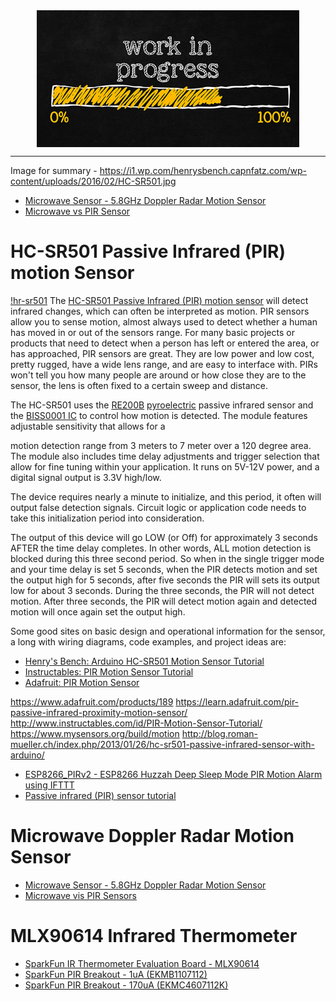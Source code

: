 <!--
Maintainer:   jeffskinnerbox@yahoo.com / www.jeffskinnerbox.me
Version:      0.0.0
-->


<div align="center">
<img src="https://raw.githubusercontent.com/jeffskinnerbox/blog/main/content/images/banners-bkgrds/work-in-progress.jpg" title="These materials require additional work and are not ready for general use." align="center" width=420px height=219px>
</div>


-----



Image for summary - https://i1.wp.com/henrysbench.capnfatz.com/wp-content/uploads/2016/02/HC-SR501.jpg

* [Microwave Sensor - 5.8GHz Doppler Radar Motion Sensor](https://www.seeedstudio.com/MW0581TR11-5-8GHz-Microwave-Doppler-Radar-Motion-Sensor-p-4366.html)
* [Microwave vs PIR Sensor](https://www.seeedstudio.com/blog/2019/12/13/which-arduino-motion-sensor-to-use-microwave-or-pir-sensor)

# HC-SR501 Passive Infrared (PIR) motion Sensor
[!hr-sr501](https://www.squirrel-labs.net/media/catalog/product/cache/1/image/650x/040ec09b1e35df139433887a97daa66f/i/r/irmodule_3.jpg)
The [HC-SR501 Passive Infrared (PIR) motion sensor][01]
will detect infrared changes, which can often be interpreted as motion.
PIR sensors allow you to sense motion,
almost always used to detect whether a human has moved in or out of the sensors range.
For many basic projects or products that need to detect when
a person has left or entered the area, or has approached, PIR sensors are great.
They are low power and low cost, pretty rugged, have a wide lens range, and are easy to interface with.
PIRs won't tell you how many people are around or how close they are to the sensor,
the lens is often fixed to a certain sweep and distance.

The HC-SR501 uses the [RE200B][03] [pyroelectric][04] passive infrared sensor
and the [BISS0001 IC][02] to control how motion is detected.
The module features adjustable sensitivity that allows for a

motion detection range from 3 meters to 7 meter over a 120 degree area.
The module also includes time delay adjustments and trigger selection
that allow for fine tuning within your application.
It runs on 5V-12V power,
and a digital signal output is 3.3V high/low.

The device requires nearly a minute to initialize,
and this period, it often will output false detection signals.
Circuit logic or application code needs to take this initialization period into consideration.

The output of this device will go LOW (or Off)
for approximately 3 seconds AFTER the time delay completes.
In other words, ALL motion detection is blocked during this three second period.
So when in the single trigger mode and your time delay is set 5 seconds,
when the PIR detects motion and set the output high for 5 seconds,
after five seconds the PIR will sets its output low for about 3 seconds.
During the three seconds, the PIR will not detect motion.
After three seconds, the PIR will detect motion again and detected motion will once again set the output high.

Some good sites on basic design and operational information for the sensor,
a long with wiring diagrams, code examples, and project ideas are:

* [Henry's Bench: Arduino HC-SR501 Motion Sensor Tutorial](http://henrysbench.capnfatz.com/henrys-bench/arduino-sensors-and-input/arduino-hc-sr501-motion-sensor-tutorial/)
* [Instructables: PIR Motion Sensor Tutorial](http://www.instructables.com/id/PIR-Motion-Sensor-Tutorial/?ALLSTEPS)
* [Adafruit: PIR Motion Sensor](https://learn.adafruit.com/pir-passive-infrared-proximity-motion-sensor/overview)

https://www.adafruit.com/products/189
https://learn.adafruit.com/pir-passive-infrared-proximity-motion-sensor/
http://www.instructables.com/id/PIR-Motion-Sensor-Tutorial/
https://www.mysensors.org/build/motion
http://blog.roman-mueller.ch/index.php/2013/01/26/hc-sr501-passive-infrared-sensor-with-arduino/

* [ESP8266_PIRv2 - ESP8266 Huzzah Deep Sleep Mode PIR Motion Alarm using IFTTT](https://github.com/rgrokett/ESP8266_PIRv2)
* [Passive infrared (PIR) sensor tutorial](https://hackaday.com/2009/08/21/passive-infrared-pir-sensor-tutorial/)

# Microwave Doppler Radar Motion Sensor
* [Microwave Sensor - 5.8GHz Doppler Radar Motion Sensor](https://www.seeedstudio.com/MW0581TR11-5-8GHz-Microwave-Doppler-Radar-Motion-Sensor-p-4366.html)
* [Microwave vis PIR Sensors](https://www.seeedstudio.com/blog/2019/12/13/which-arduino-motion-sensor-to-use-microwave-or-pir-sensor/)

# MLX90614 Infrared Thermometer
* [SparkFun IR Thermometer Evaluation Board - MLX90614](https://www.sparkfun.com/products/10740)
* [SparkFun PIR Breakout - 1uA (EKMB1107112)](https://www.sparkfun.com/products/17373)
* [SparkFun PIR Breakout - 170uA (EKMC4607112K)](https://www.sparkfun.com/products/17372)



[01]:http://www.datasheet-pdf.download/hc-sr501-pir-motion-sensor/
[02]:http://www.ladyada.net/media/sensors/BISS0001.pdf
[03]:https://cdn-learn.adafruit.com/assets/assets/000/010/134/original/RE200B.pdf
[04]:https://en.wikipedia.org/wiki/Pyroelectricity
[05]:
[06]:
[07]:
[08]:
[09]:
[00]:
[11]:
[12]:
